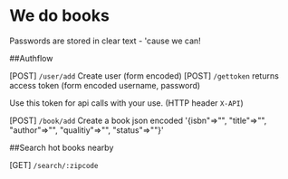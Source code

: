 # We do books

Passwords are stored in clear text - 'cause we can!


##Authflow

[POST] `/user/add` Create user (form encoded)
[POST] `/gettoken` returns access token (form encoded username, password)

Use this token for api calls with your use. (HTTP header `X-API`)

[POST] `/book/add` Create a book json encoded '{isbn"=>"", "title"=>"", "author"=>"", "qualitiy"=>"", "status"=>""}'


##Search hot books nearby

[GET] `/search/:zipcode`